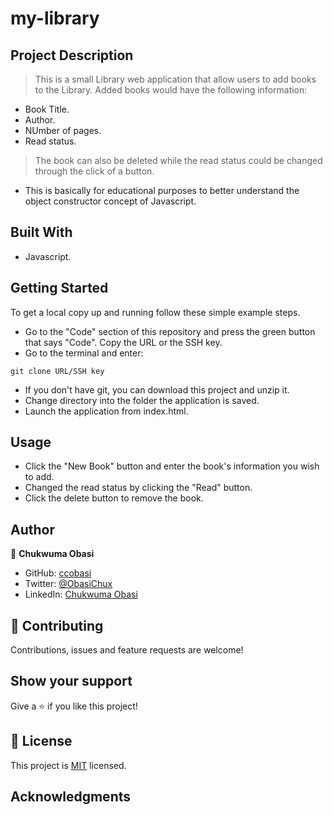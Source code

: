 # my-library

## Project Description
> This is a small Library web application that allow users to add books to the Library. Added books would have the following information:
- Book Title.
- Author.
- NUmber of pages.
- Read status.
> The book can also be deleted while the read status could be changed through the click of a button.
- This is basically for educational purposes to better understand the object constructor concept of Javascript.


## Built With
- Javascript.


## Getting Started

To get a local copy up and running follow these simple example steps.

- Go to the "Code" section of this repository and press the green button that says "Code". Copy the URL or the SSH key.
- Go to the terminal and enter:
```
git clone URL/SSH key
```
- If you don't have git, you can download this project and unzip it.
- Change directory into the folder the application is saved.
- Launch the application from index.html.

## Usage
- Click the "New Book" button and enter the book's information you wish to add.
- Changed the read status by clicking the "Read" button.
- Click the delete button to remove the book.



## Author


👤 **Chukwuma Obasi**

- GitHub: [ccobasi](https://github.com/ccobasi)
- Twitter: [@ObasiChux](https://twitter.com/ObasiChux)
- LinkedIn: [Chukwuma Obasi](https://www.linkedin.com/in/chukwuma-obasi/)
 

## 🤝 Contributing

Contributions, issues and feature requests are welcome!


## Show your support

Give a ⭐️ if you like this project!


## 📝 License

This project is [MIT](LICENSE) licensed.

## Acknowledgments